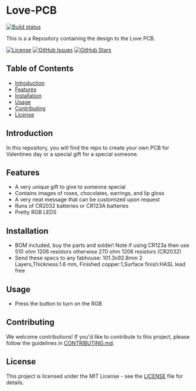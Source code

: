 # Love-PCB
[![Build status](https://ci.appveyor.com/api/projects/status/yc3leb1t5t6ue01i?svg=true)]()

This is a a Repository containing the design to the Love PCB.

[![License](https://img.shields.io/badge/License-Opensource-blue.svg)](https://opensource.org/licenses/MIT)
[![GitHub Issues](https://img.shields.io/github/issues/VoarL/Love-PCB.svg)](https://github.com/VoarL/Love-PCB/issues)
[![GitHub Stars](https://img.shields.io/github/stars/VoarL/Love-PCB.svg)](https://github.com/VoarL/Love-PCB/stargazers)

## Table of Contents

- [Introduction](#introduction)
- [Features](#features)
- [Installation](#installation)
- [Usage](#usage)
- [Contributing](#contributing)
- [License](#license)

## Introduction

In this repository, you will find the repo to create your own PCB for Valentines day or a special gift for a special someone.

## Features

- A very unique gift to give to someone special
- Contains images of roses, chocolates, earrings, and lip gloss
- A very neat message that can be customized upon request
- Runs of CR2032 batteries or CR123A batteries
- Pretty RGB LEDS 

## Installation

- BOM included, buy the parts and solder! Note if using CR123a then use 510 ohm 1206 resistors otherwise 270 ohm 1206 resistors (CR2032)
- Send these specs to any fabhouse: 101.3x92.8mm 2 Layers,Thickness:1.6 mm, Finished copper:1,Surface finish:HASL lead free
  
## Usage

- Press the button to turn on the RGB
  
## Contributing

We welcome contributions! If you'd like to contribute to this project, please follow the guidelines in [CONTRIBUTING.md](CONTRIBUTING.md).

## License

This project is licensed under the MIT License - see the [LICENSE](LICENSE) file for details.


